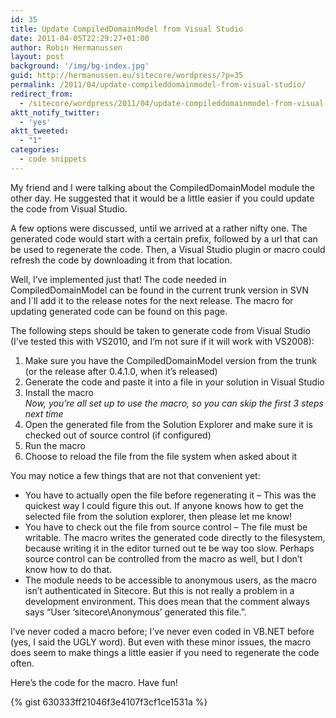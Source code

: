 ```yaml
---
id: 35
title: Update CompiledDomainModel from Visual Studio
date: 2011-04-05T22:29:27+01:00
author: Robin Hermanussen
layout: post
background: '/img/bg-index.jpg'
guid: http://hermanussen.eu/sitecore/wordpress/?p=35
permalink: /2011/04/update-compileddomainmodel-from-visual-studio/
redirect_from:
  - /sitecore/wordpress/2011/04/update-compileddomainmodel-from-visual-studio/
aktt_notify_twitter:
  - 'yes'
aktt_tweeted:
  - "1"
categories:
  - code snippets
---
```

My friend and I were talking about the CompiledDomainModel module the other day. He suggested that it would be a little easier if you could update the code from Visual Studio.

A few options were discussed, until we arrived at a rather nifty one. The generated code would start with a certain prefix, followed by a url that can be used to regenerate the code. Then, a Visual Studio plugin or macro could refresh the code by downloading it from that location.

Well, I&#8217;ve implemented just that! The code needed in CompiledDomainModel can be found in the current trunk version in SVN and I´ll add it to the release notes for the next release. The macro for updating generated code can be found on this page.

The following steps should be taken to generate code from Visual Studio (I&#8217;ve tested this with VS2010, and I&#8217;m not sure if it will work with VS2008):

  1. Make sure you have the CompiledDomainModel version from the trunk (or the release after 0.4.1.0, when it&#8217;s released)
  2. Generate the code and paste it into a file in your solution in Visual Studio
  3. Install the macro  
    _Now, you&#8217;re all set up to use the macro, so you can skip the first 3 steps next time_
  4. Open the generated file from the Solution Explorer and make sure it is checked out of source control (if configured)
  5. Run the macro
  6. Choose to reload the file from the file system when asked about it

You may notice a few things that are not that convenient yet:

  * You have to actually open the file before regenerating it &#8211; This was the quickest way I could figure this out. If anyone knows how to get the selected file from the solution explorer, then please let me know!
  * You have to check out the file from source control &#8211; The file must be writable. The macro writes the generated code directly to the filesystem, because writing it in the editor turned out te be way too slow. Perhaps source control can be controlled from the macro as well, but I don&#8217;t know how to do that.
  * The module needs to be accessible to anonymous users, as the macro isn&#8217;t authenticated in Sitecore. But this is not really a problem in a development environment. This does mean that the comment always says &#8220;User &#8216;sitecore\Anonymous&#8217; generated this file.&#8221;.

I&#8217;ve never coded a macro before; I&#8217;ve never even coded in VB.NET before (yes, I said the UGLY word). But even with these minor issues, the macro does seem to make things a little easier if you need to regenerate the code often.

Here&#8217;s the code for the macro. Have fun!

{% gist 630333ff21046f3e4107f3cf1ce1531a %}